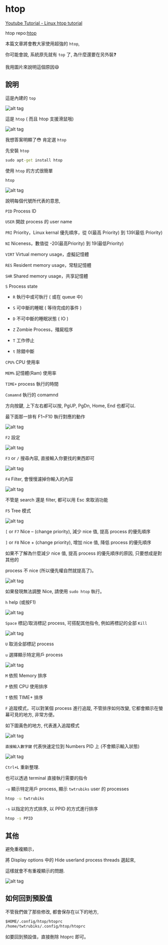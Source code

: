 # htop

[Youtube Tutorial - Linux htop tutorial](https://youtu.be/_h90Z3WRc6s)

htop repo:[htop](https://github.com/hishamhm/htop)

本篇文章將會教大家使用超強的 `htop`,

你可能會說, 系統原先就有 `top` 了, 為什麼還要在另外裝:question:

我用圖片來說明這個原因:smile:

## 說明

這是內建的 `top`

![alt tag](https://i.imgur.com/d5r8aXm.png)

這是 `htop` ( 而且 htop 支援滑鼠哦)

![alt tag](https://i.imgur.com/knIl247.png)

我想答案明顯了:flushed: 肯定選 `htop`

先安裝 `htop`

```cmd
sudo apt-get install htop
```

使用 `htop` 的方式很簡單

```cmd
htop
```

![alt tag](https://i.imgur.com/DbE3T0y.png)

說明每個代號所代表的意思,

`PID` Process ID

`USER` 開啟 process 的 user name

`PRI` Priority，Linux kernal 優先順序，從 0(最高 Priority) 到 139(最低 Priority)

`NI` Niceness，數值從 -20(最高Priority) 到 19(最低Priority)

`VIRT` Virtual memory usage，虛擬記憶體

`RES` Resident memory usage，常駐記憶體

`SHR` Shared memory usage，共享記憶體

`S` Process state

- `R` 執行中或可執行 ( 或在 queue 中)

- `S` 可中斷的睡眠 ( 等待完成的事件 )

- `D` 不可中斷的睡眠狀態 ( IO )

- `Z` Zombie Process，殭屍程序

- `T` 工作停止

- `t` 除錯中斷

`CPU%` CPU 使用率

`MEM%` 記憶體(Ram) 使用率

`TIME+` process 執行的時間

`Comamnd` 執行的 comamnd

方向按鍵, 上下左右都可以按, PgUP, PgDn, Home, End 也都可以.

最下面那一排有 F1~F10 執行對應的動作

![alt tag](https://i.imgur.com/B8KZtj6.png)

`F2` 設定

![alt tag](https://i.imgur.com/fTV6Gus.png)

`F3` or `/` 搜尋內容, 直接輸入你要找的東西即可

![alt tag](https://i.imgur.com/iYue5h8.png)

`F4` Filter, 會慢慢濾掉你輸入的內容

![alt tag](https://i.imgur.com/MNg2wkW.png)

不管是 search 還是 filter, 都可以用 Esc 來取消功能

`F5` Tree 模式

![alt tag](https://i.imgur.com/ecpnMHk.png)

`[` or `F7`  Nice – (change priority), 減少 nice 值, 提高 process 的優先順序

`]` or `F8`  Nice + (change priority), 增加 nice 值, 降低 process 的優先順序

如果不了解為什麼減少 nice 值, 提高 process 的優先順序的原因, 只要想成是對其他的

process 不 nice (所以優先權自然就提高了)。

![alt tag](https://i.imgur.com/TtzLoZ7.png)

如果發現無法調整 Nice, 請使用 `sudo htop` 執行。

`h` help (或按F1)

![alt tag](https://i.imgur.com/Wx58Y6i.png)

`Space` 標記/取消標記 process, 可搭配其他指令, 例如將標記的全部 `Kill`

![alt tag](https://i.imgur.com/34RffTF.png)

`U` 取消全部標記 process

`u` 選擇顯示特定用戶 process

![alt tag](https://i.imgur.com/f2PBpWE.png)

`M` 依照 Memory 排序

`P` 依照 CPU 使用排序

`T` 依照 TIME+ 排序

`F` 追蹤模式，可以對某個 process 進行追蹤, 不管排序如何改變, 它都會顯示在螢幕可見的地方, 非常方便。

如下圖黃色的地方, 代表進入追蹤模式

![alt tag](https://i.imgur.com/UGX3i1o.png)

`直接輸入數字鍵` 代表快速定位到 Numbers PID 上 (不會顯示輸入狀態)

![alt tag](https://i.imgur.com/RHkNahw.png)

`Ctrl+L` 重新整理.

也可以透過 terminal 直接執行需要的指令

`-u` 顯示特定用戶 process, 顯示 `twtrubiks` user 的 processes

```cmd
htop -u twtrubiks
```

`-s` 以指定的方式排序, 以 PPID 的方式進行排序

```cmd
htop -s PPID
```

## 其他

避免重複顯示，

將 Display options 中的 Hide userland process threads 選起來,

這樣就會不有重複顯示的問題.

![alt tag](https://i.imgur.com/6UbzFpZ.png)

## 如何回到預設值

不管我們做了那些修改, 都會保存在以下的地方,

```cmd
$HOME/.config/htop/htoprc
/home/twtrubiks/.config/htop/htoprc
```

如要回到預設值，直接刪除 htoprc 即可。
